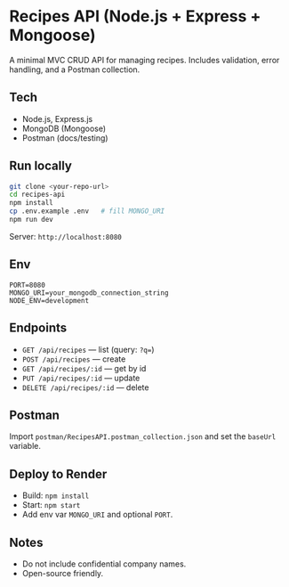 
# Recipes API (Node.js + Express + Mongoose)

A minimal MVC CRUD API for managing recipes. Includes validation, error handling, and a Postman collection.

## Tech
- Node.js, Express.js
- MongoDB (Mongoose)
- Postman (docs/testing)

## Run locally
```bash
git clone <your-repo-url>
cd recipes-api
npm install
cp .env.example .env   # fill MONGO_URI
npm run dev
```
Server: `http://localhost:8080`

## Env
```
PORT=8080
MONGO_URI=your_mongodb_connection_string
NODE_ENV=development
```

## Endpoints
- `GET /api/recipes` — list (query: `?q=`)
- `POST /api/recipes` — create
- `GET /api/recipes/:id` — get by id
- `PUT /api/recipes/:id` — update
- `DELETE /api/recipes/:id` — delete

## Postman
Import `postman/RecipesAPI.postman_collection.json` and set the `baseUrl` variable.

## Deploy to Render
- Build: `npm install`
- Start: `npm start`
- Add env var `MONGO_URI` and optional `PORT`.

## Notes
- Do not include confidential company names.
- Open-source friendly.
